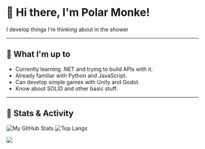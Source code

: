 # 👋 Hi there, I'm Polar Monke!

I develop things I'm thinking about in the shower

---

## 🚀 What I'm up to

- Currently learning .NET and trying to build APIs with it.
- Already familiar with Python and JavaScript.
- Can develop simple games with Unity and Godot.
- Know about SOLID and other basic stuff.

---

## 🌟 Stats & Activity

![My GitHub Stats](https://github-readme-stats.vercel.app/api?username=PolarMonke&show_icons=true&theme=synthwave)
![Top Langs](https://github-readme-stats.vercel.app/api/top-langs/?username=PolarMonke&show_icons=true&theme=synthwave)

<picture>
  <source
    srcset="https://github-readme-stats.vercel.app/api?username=PolarMonke&show_icons=true&theme=synthwave"
    media="(prefers-color-scheme: dark)"
  />
  <source
    srcset="https://github-readme-stats.vercel.app/api?username=anuraghazra&show_icons=true"
    media="(prefers-color-scheme: light), (prefers-color-scheme: no-preference)"
  />
  <img src="https://github-readme-stats.vercel.app/api/top-langs/?username=PolarMonke&show_icons=true&theme=synthwave" />
</picture>
